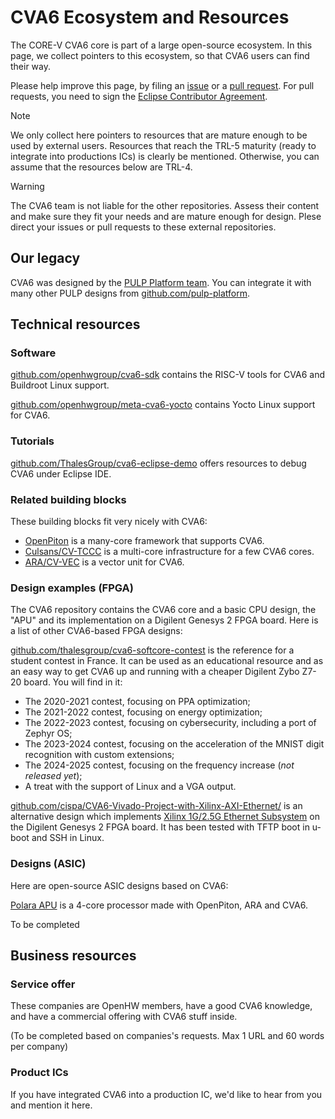 # CVA6 Ecosystem and Resources

The CORE-V CVA6 core is part of a large open-source ecosystem. In this page, we collect pointers to this ecosystem, so that CVA6 users can find their way.

Please help improve this page, by filing an [issue](https://github.com/openhwgroup/cva6/issues) or a [pull request](https://github.com/openhwgroup/cva6/pulls). For pull requests, you need to sign the [Eclipse Contributor Agreement](https://www.eclipse.org/legal/ECA.php).

> [!NOTE]
> We only collect here pointers to resources that are mature enough to be used by external users.
> Resources that reach the TRL-5 maturity (ready to integrate into productions ICs) is clearly be mentioned.
> Otherwise, you can assume that the resources below are TRL-4.

> [!WARNING]  
> The CVA6 team is not liable for the other repositories.
> Assess their content and make sure they fit your needs and are mature enough for design.
> Plese direct your issues or pull requests to these external repositories.

## Our legacy

CVA6 was designed by the [PULP Platform team](https://www.pulp-platform.org/). You can integrate it with many other PULP designs from [github.com/pulp-platform](https://github.com/pulp-platform).

## Technical resources

### Software

[github.com/openhwgroup/cva6-sdk](https://github.com/openhwgroup/cva6-sdk) contains the RISC-V tools for CVA6 and Buildroot Linux support.

[github.com/openhwgroup/meta-cva6-yocto](https://github.com/openhwgroup/meta-cva6-yocto) contains Yocto Linux support for CVA6.

### Tutorials

[github.com/ThalesGroup/cva6-eclipse-demo](https://github.com/ThalesGroup/cva6-eclipse-demo) offers resources to debug CVA6 under Eclipse IDE.

### Related building blocks

These building blocks fit very nicely with CVA6:

- [OpenPiton](https://github.com/PrincetonUniversity/openpiton) is a many-core framework that supports CVA6.
- [Culsans/CV-TCCC](https://github.com/pulp-platform/culsans) is a multi-core infrastructure for a few CVA6 cores.
- [ARA/CV-VEC](https://github.com/pulp-platform/ara) is a vector unit for CVA6.

### Design examples (FPGA)

The CVA6 repository contains the CVA6 core and a basic CPU design, the "APU" and its implementation on a Digilent Genesys 2 FPGA board. Here is a list of other CVA6-based FPGA designs:


[github.com/thalesgroup/cva6-softcore-contest](https://github.com/thalesgroup/cva6-softcore-contest) is the reference for a student contest in France. It can be used as an educational resource and as an easy way to get CVA6 up and running with a cheaper Digilent Zybo Z7-20 board. You will find in it:
- The 2020-2021 contest, focusing on PPA optimization;
- The 2021-2022 contest, focusing on energy optimization;
- The 2022-2023 contest, focusing on cybersecurity, including a port of Zephyr OS;
- The 2023-2024 contest, focusing on the acceleration of the MNIST digit recognition with custom extensions;
- The 2024-2025 contest, focusing on the frequency increase (_not released yet_);
- A treat with the support of Linux and a VGA output.

[github.com/cispa/CVA6-Vivado-Project-with-Xilinx-AXI-Ethernet/](https://github.com/cispa/CVA6-Vivado-Project-with-Xilinx-AXI-Ethernet/) is an alternative design which implements [Xilinx 1G/2.5G Ethernet Subsystem](https://www.xilinx.com/products/intellectual-property/axi_ethernet.html) on the Digilent Genesys 2 FPGA board. It has been tested with TFTP boot in u-boot and SSH in Linux.

### Designs (ASIC)

Here are open-source ASIC designs based on CVA6:

[Polara APU](https://github.com/openhwgroup/core-v-polara-apu) is a 4-core processor made with OpenPiton, ARA and CVA6.

To be completed

## Business resources

### Service offer

These companies are OpenHW members, have a good CVA6 knowledge, and have a commercial offering with CVA6 stuff inside.

 (To be completed based on companies's requests. Max 1 URL and 60 words per company)

### Product ICs

If you have integrated CVA6 into a production IC, we'd like to hear from you and mention it here.

